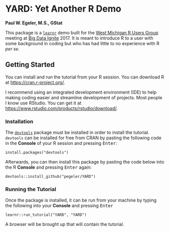 YARD: Yet Another R Demo
=========================

**Paul W. Egeler, M.S., GStat**

This package is a [`learnr`](https://github.com/rstudio/learnr) demo built for the [West Michigan R Users Group](https://github.com/WestMichiganRUserGroup)
meeting at [Big Data Ignite](http://www.bigdataignite.com/) 2017. It is meant to introduce R to a user with some background in coding but who
has had little to no experience with R *per se*.

## Getting Started

You can install and run the tutorial from your R session. You can download R at <https://cran.r-project.org/>.

I recommend using an integrated development environment (IDE) to help making coding easier and streamline development of projects. Most people I know use RStudio. You can get it at <https://www.rstudio.com/products/rstudio/download/>.


### Installation

The [`devtools`](https://cran.r-project.org/web/packages/devtools/index.html) package must be installed in order to install the tutorial. `devtools` can be installed for free from CRAN by pasting the following code in the **Console** of your R session and pressing <kbd>Enter</kbd>:

    install.packages("devtools")

Afterwards, you can then install this package by pasting the code below into the R **Console** and pressing <kbd>Enter</kbd> again:

    devtools::install_github("pegeler/YARD")

### Running the Tutorial

Once the package is installed, it can be run from your machine by typing the following into your **Console** and pressing <kbd>Enter</kbd>

    learnr::run_tutorial("YARD", "YARD")

A browser will be brought up that will contain the tutorial.
